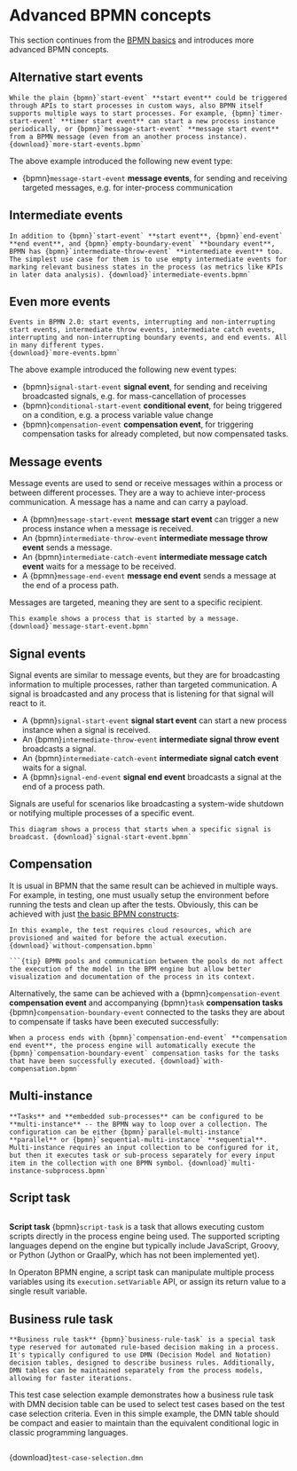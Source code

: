 # Advanced BPMN concepts

This section continues from the [BPMN basics](./index.md) and introduces more advanced BPMN concepts.


## Alternative start events

```{bpmn-figure} more-start-events
While the plain {bpmn}`start-event` **start event** could be triggered through APIs to start processes in custom ways, also BPMN itself supports multiple ways to start processes. For example, {bpmn}`timer-start-event` **timer start event** can start a new process instance periodically, or {bpmn}`message-start-event` **message start event** from a BPMN message (even from an another process instance). {download}`more-start-events.bpmn`
```

The above example introduced the following new event type:

* {bpmn}`message-start-event` **message events**, for sending and receiving targeted messages, e.g. for inter-process communication


## Intermediate events

```{bpmn-figure} intermediate-events
In addition to {bpmn}`start-event` **start event**, {bpmn}`end-event` **end event**, and {bpmn}`empty-boundary-event` **boundary event**, BPMN has {bpmn}`intermediate-throw-event` **intermediate event** too. The simplest use case for them is to use empty intermediate events for marking relevant business states in the process (as metrics like KPIs in later data analysis). {download}`intermediate-events.bpmn`
```


## Even more events

```{bpmn-figure} more-events
Events in BPMN 2.0: start events, interrupting and non-interrupting start events, intermediate throw events, intermediate catch events, interrupting and non-interrupting boundary events, and end events. All in many different types. 
{download}`more-events.bpmn`
```

The above example introduced the following new event types:

* {bpmn}`signal-start-event` **signal event**, for sending and receiving broadcasted signals, e.g. for mass-cancellation of processes
* {bpmn}`conditional-start-event` **conditional event**, for being triggered on a condition, e.g. a process variable value change
* {bpmn}`compensation-event` **compensation event**, for triggering compensation tasks for already completed, but now compensated tasks.


## Message events

Message events are used to send or receive messages within a process or between different processes. They are a way to achieve inter-process communication. A message has a name and can carry a payload.

*   A {bpmn}`message-start-event` **message start event** can trigger a new process instance when a message is received.
*   An {bpmn}`intermediate-throw-event` **intermediate message throw event** sends a message.
*   An {bpmn}`intermediate-catch-event` **intermediate message catch event** waits for a message to be received.
*   A {bpmn}`message-end-event` **message end event** sends a message at the end of a process path.

Messages are targeted, meaning they are sent to a specific recipient.

```{bpmn-figure} message-start-event
This example shows a process that is started by a message. {download}`message-start-event.bpmn`
```

## Signal events

Signal events are similar to message events, but they are for broadcasting information to multiple processes, rather than targeted communication. A signal is broadcasted and any process that is listening for that signal will react to it.

*   A {bpmn}`signal-start-event` **signal start event** can start a new process instance when a signal is received.
*   An {bpmn}`intermediate-throw-event` **intermediate signal throw event** broadcasts a signal.
*   An {bpmn}`intermediate-catch-event` **intermediate signal catch event** waits for a signal.
*   A {bpmn}`signal-end-event` **signal end event** broadcasts a signal at the end of a process path.

Signals are useful for scenarios like broadcasting a system-wide shutdown or notifying multiple processes of a specific event.

```{bpmn-figure} signal-start-event
This diagram shows a process that starts when a specific signal is broadcast. {download}`signal-start-event.bpmn`
```

## Compensation

It is usual in BPMN that the same result can be achieved in multiple ways. For example, in testing, one must usually setup the environment before running the tests and clean up after the tests. Obviously, this can be achieved with just [the basic BPMN constructs](./index.md):

```{bpmn-figure} without-compensation
In this example, the test requires cloud resources, which are provisioned and waited for before the actual execution. {download}`without-compensation.bpmn`

```{tip} BPMN pools and communication between the pools do not affect the execution of the model in the BPM engine but allow better visualization and documentation of the process in its context. 
```

Alternatively, the same can be achieved with a {bpmn}`compensation-event` **compensation event** and accompanying {bpmn}`task` **compensation tasks** {bpmn}`compensation-boundary-event` connected to the tasks they are about to compensate if tasks have been executed successfully:

```{bpmn-figure} with-compensation
When a process ends with {bpmn}`compensation-end-event` **compensation end event**, the process engine will automatically execute the {bpmn}`compensation-boundary-event` compensation tasks for the tasks that have been successfully executed. {download}`with-compensation.bpmn`
```


## Multi-instance

```{bpmn-figure} multi-instance-subprocess
**Tasks** and **embedded sub-processes** can be configured to be **multi-instance** -- the BPMN way to loop over a collection. The configuration can be either {bpmn}`parallel-multi-instance` **parallel** or {bpmn}`sequential-multi-instance` **sequential**. Multi-instance requires an input collection to be configured for it, but then it executes task or sub-process separately for every input item in the collection with one BPMN symbol. {download}`multi-instance-subprocess.bpmn`
```

## Script task


```{bpmn-figure} script-task
```

**Script task** {bpmn}`script-task` is a task that allows executing custom scripts directly in the process engine being used. The supported scripting languages depend on the engine but typically include JavaScript, Groovy, or Python (Jython or GraalPy, which has not been implemented yet).

In Operaton BPMN engine, a script task can manipulate multiple process variables using its `execution.setVariable` API, or assign its return value to a single result variable.


## Business rule task

```{bpmn-figure} ./business-rule-task
**Business rule task** {bpmn}`business-rule-task` is a special task type reserved for automated rule-based decision making in a process. It's typically configured to use DMN (Decision Model and Notation) decision tables, designed to describe business rules. Additionally, DMN tables can be maintained separately from the process models, allowing for faster iterations.
```

This test case selection example demonstrates how a business rule task with DMN decision table can be used to select test cases based on the test case selection criteria. Even in this simple example, the DMN table should be compact and easier to maintain than the equivalent conditional logic in classic programming languages.

```{dmn-html} test-case-selection
```
{download}`test-case-selection.dmn`